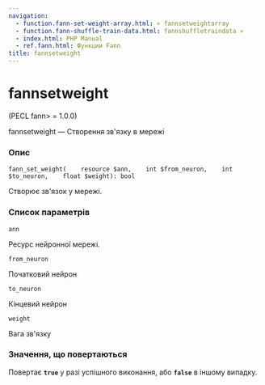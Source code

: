 ```yaml
---
navigation:
  - function.fann-set-weight-array.html: « fannsetweightarray
  - function.fann-shuffle-train-data.html: fannshuffletraindata »
  - index.html: PHP Manual
  - ref.fann.html: Функции Fann
title: fannsetweight
---
```

# fannsetweight

(PECL fann> = 1.0.0)

fannsetweight — Створення зв'язку в мережі

### Опис

```methodsynopsis
fann_set_weight(    resource $ann,    int $from_neuron,    int $to_neuron,    float $weight): bool
```

Створює зв'язок у мережі.

### Список параметрів

`ann`

Ресурс нейронної мережі.

`from_neuron`

Початковий нейрон

`to_neuron`

Кінцевий нейрон

`weight`

Вага зв'язку

### Значення, що повертаються

Повертає **`true`** у разі успішного виконання, або **`false`** в іншому випадку.
